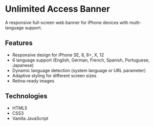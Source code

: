# Unlimited Access Banner

A responsive full-screen web banner for iPhone devices with multi-language support.

## Features

- Responsive design for iPhone SE, 8, 8+, X, 12
- 6 language support (English, German, French, Spanish, Portuguese, Japanese)
- Dynamic language detection (system language or URL parameter)
- Adaptive styling for different screen sizes
- Retina-ready images

## Technologies

- HTML5
- CSS3
- Vanilla JavaScript
